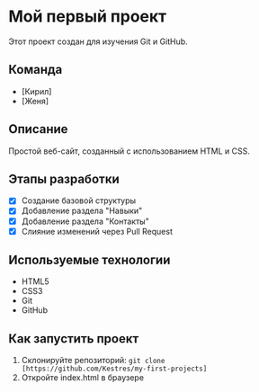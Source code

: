 # Мой первый проект

Этот проект создан для изучения Git и GitHub.

## Команда
- [Кирил]
- [Женя]

## Описание
Простой веб-сайт, созданный с использованием HTML и CSS.

## Этапы разработки
- [x] Создание базовой структуры
- [x] Добавление раздела "Навыки"
- [x] Добавление раздела "Контакты"
- [x] Слияние изменений через Pull Request

## Используемые технологии
- HTML5
- CSS3
- Git
- GitHub

## Как запустить проект
1. Склонируйте репозиторий: `git clone [https://github.com/Kestres/my-first-projects]`
2. Откройте index.html в браузере